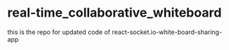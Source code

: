 # real-time_collaborative_whiteboard
 this is the repo for updated code of react-socket.io-white-board-sharing-app
